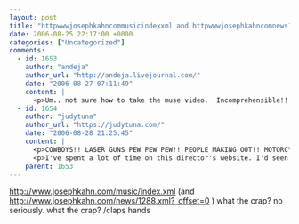 ```yaml
---
layout: post
title: "httpwwwjosephkahncommusicindexxml and httpwwwjosephkahncomnews1288xml_offset0  what the"
date: 2006-08-25 22:17:00 +0000
categories: ["Uncategorized"]
comments:
  - id: 1653
    author: "andeja"
    author_url: "http://andeja.livejournal.com/"
    date: "2006-08-27 07:11:49"
    content: |
      <p>Um.. not sure how to take the muse video.  Incomprehensible!!  Also, it says the director's cut is only one shot different.... You know it's the part where he does her from behind!</p>
  - id: 1654
    author: "judytuna"
    author_url: "https://judytuna.com/"
    date: "2006-08-28 21:25:45"
    content: |
      <p>COWBOYS!! LASER GUNS PEW PEW PEW!! PEOPLE MAKING OUT!! MOTORCYCLES!! REALLY SERIOUS EAGLES!! <big>AND A UNICORN!!!!!!!!</big></p>
      <p>I've spent a lot of time on this director's website. I'd seen a surprising number of these music videos before (surprising because I don't have a TV now, and we don't get cable at home, and although we did in the Gaia building I didn't watch it very much)... but it's fun to watch them again and read through the "special features." Like "Oh, no wonder that backstreet boys video was so freakin' weird" and "oh, no wonder that U2 video was so freakin' weird" and "oh, no wonder that moby video was so freakin' weird." If you haven't, you need to watch Britney Spears' Toxic, and then read the article in "special features," and then watch Toxic again. Some people take things <i>really seriously</i>. Hahahaha. Also the "lesbian cut" isn't two asians, it's one asian and one black woman who sort of has asian-esque eyes. And the Ricky Martin one is menacing and frightening but at the same time I wouldn't mind having that many. Mariah Carey is really unbelievably hot, and so absurdly sweet. I am fascinated.</p>
    parent: 1653
---
```


http://www.josephkahn.com/music/index.xml (and http://www.josephkahn.com/news/1288.xml?_offset=0 )
what the crap?
no seriously. what the crap?
/claps hands